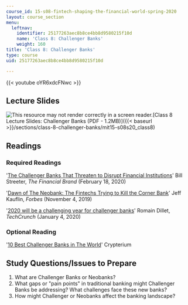```yaml
---
course_id: 15-s08-fintech-shaping-the-financial-world-spring-2020
layout: course_section
menu:
  leftnav:
    identifier: 25177263aec8b8ce4bb8d9580215f10d
    name: 'Class 8: Challenger Banks'
    weight: 160
title: 'Class 8: Challenger Banks'
type: course
uid: 25177263aec8b8ce4bb8d9580215f10d

---
```


{{< youtube oYR6xdcFNwc >}}

Lecture Slides
--------------

![This resource may not render correctly in a screen reader.](/images/inacessible.gif)[Class 8 Lecture Slides: Challenger Banks (PDF - 1.2MB)]({{< baseurl >}}/sections/class-8-challenger-banks/mit15-s08s20_class8)

Readings
--------

### Required Readings

'[The Challenger Banks That Threaten to Disrupt Financial Institutions](https://thefinancialbrand.com/93135/challenger-banks-disrupt-financial-institutions-big-tech-fintech/)' Bill Streeter, _The Financial Brand_ (February 18, 2020)

'[Dawn of The Neobank: The Fintechs Trying to Kill the Corner Bank](https://www.forbes.com/sites/jeffkauflin/2019/11/04/dawn-of-the-neobank-the-fintechs-trying-to-kill-the-corner-bank/#74824be1b0f6)' Jeff Kauflin, _Forbes_ (November 4, 2019)

'[2020 will be a challenging year for challenger banks](https://techcrunch.com/2020/01/04/2020-will-be-a-challenging-year-for-challenger-banks/)' Romain Dillet, _TechCrunch_ (January 4, 2020)

### Optional Reading

'[10 Best Challenger Banks in The World](https://news.crypterium.com/10-best-challenger-banks)' Crypterium

Study Questions/Issues to Prepare
---------------------------------

1.  What are Challenger Banks or Neobanks?
2.  What gaps or "pain points" in traditional banking might Challenger Banks be addressing? What challenges face these new banks?
3.  How might Challenger or Neobanks affect the banking landscape?